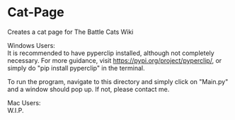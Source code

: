 # Cat-Page
Creates a cat page for The Battle Cats Wiki

Windows Users:\
It is recommended to have pyperclip installed, although
not completely necessary. For more guidance, visit
https://pypi.org/project/pyperclip/,
or simply do "pip install pyperclip" in the terminal.

To run the program, navigate to this directory and simply
click on "Main.py" and a window should pop up.
If not, please contact me.

Mac Users:\
W.I.P.